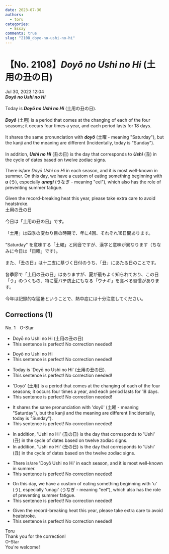```yaml
---
date: 2023-07-30
authors:
  - toru
categories:
  - Essay
comments: true
slug: "2108_doyo-no-ushi-no-hi"
---
```


# 【No. 2108】<strong><em>Doyō no Ushi no Hi</em></strong> (土用の丑の日)
<div class="date">Jul 30, 2023 12:04</div>
<div id="post"><div id="body_show_ori">
<strong><em>Doyō no Ushi no Hi</em></strong><br/><br/>Today is <strong><em>Doyō no Ushi no Hi</em></strong> (土用の丑の日).<br/><br/><strong><em>Doyō</em></strong> (土用) is a period that comes at the changing of each of the four seasons; it occurs four times a year, and each period lasts for 18 days.<br/><br/>It shares the same pronunciation with <strong><em>doyō</em></strong> (土曜 - meaning "Saturday"), but the kanji and the meaning are different (Incidentally, today is "Sunday").<br/><br/>In addition, <strong><em>Ushi no Hi</em></strong> (丑の日) is the day that corresponds to <strong><em>Ushi</em></strong> (丑) in the cycle of dates based on twelve zodiac signs.<br/><br/>There is/are <em>Doyō Ushi no Hi</em> in each season, and it is most well-known in summer. On this day, we have a custom of eating something beginning with <strong><em>u</em></strong> (う), especially <strong><em>unagi</em></strong> (うなぎ - meaning "eel"), which also has the role of preventing summer fatigue.<br/><br/>Given the record-breaking heat this year, please take extra care to avoid heatstroke.
</div></div>

<!-- more -->

<div id="post_ja"><div id="body_show_mo">
土用の丑の日<br/><br/>今日は「土用の丑の日」です。<br/><br/>「土用」は四季の変わり目の時期で、年に4回、それぞれ18日間あります。<br/><br/>"Saturday" を意味する「土曜」と同音ですが、漢字と意味が異なります（ちなみに今日は「日曜」です）。<br/><br/>また、「丑の日」は十二支に基づく日付のうち、「丑」にあたる日のことです。<br/><br/>各季節で「土用の丑の日」はありますが、夏が最もよく知られており、この日「う」のつくもの、特に夏バテ防止にもなる「ウナギ」を食べる習慣があります。<br/><br/>今年は記録的な猛暑ということで、熱中症には十分注意してください。
</div></div>

## Corrections (1)
<div id="block"><div class="first_name"> No. 1　<span class="just_name">O-Star</span></div><div id="block2">
<ul class="correction_field">
<li class="incorrect">Doyō no Ushi no Hi (土用の丑の日)</li>
<li class="corrected perfect">This sentence is perfect! No correction needed!</li>
</ul>
<ul class="correction_field">
<li class="incorrect">Doyō no Ushi no Hi</li>
<li class="corrected perfect">This sentence is perfect! No correction needed!</li>
</ul>
<ul class="correction_field">
<li class="incorrect">Today is 'Doyō no Ushi no Hi' (土用の丑の日).</li>
<li class="corrected perfect">This sentence is perfect! No correction needed!</li>
</ul>
<ul class="correction_field">
<li class="incorrect">'Doyō' (土用) is a period that comes at the changing of each of the four seasons; it occurs four times a year, and each period lasts for 18 days.</li>
<li class="corrected perfect">This sentence is perfect! No correction needed!</li>
</ul>
<ul class="correction_field">
<li class="incorrect">It shares the same pronunciation with 'doyō' (土曜 - meaning "Saturday"), but the kanji and the meaning are different (Incidentally, today is "Sunday").</li>
<li class="corrected perfect">This sentence is perfect! No correction needed!</li>
</ul>
<ul class="correction_field">
<li class="incorrect">In addition, 'Ushi no Hi' (丑の日) is the day that corresponds to 'Ushi' (丑) in the cycle of dates based on twelve zodiac signs.</li>
<li class="corrected correct">
In addition, 'Ushi no Hi' (丑の日) is the day that corresponds to 'Ushi' (丑) in the cycle of dates based on<span class="f_bold"> the</span> twelve zodiac signs.
</li>
</ul>
<ul class="correction_field">
<li class="incorrect">There is/are 'Doyō Ushi no Hi' in each season, and it is most well-known in summer.</li>
<li class="corrected perfect">This sentence is perfect! No correction needed!</li>
</ul>
<ul class="correction_field">
<li class="incorrect">On this day, we have a custom of eating something beginning with 'u' (う), especially 'unagi' (うなぎ - meaning "eel"), which also has the role of preventing summer fatigue.</li>
<li class="corrected perfect">This sentence is perfect! No correction needed!</li>
</ul>
<ul class="correction_field">
<li class="incorrect">Given the record-breaking heat this year, please take extra care to avoid heatstroke.</li>
<li class="corrected perfect">This sentence is perfect! No correction needed!</li>
</ul>
</div><div class="name"><span class="just_name">Toru</span><br>
Thank you for the correction!
</div>
<div class="name"><span class="just_name">O-Star</span><br>
You're welcome!
</div>
</div>
